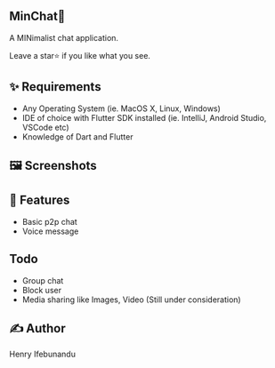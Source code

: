 ## MinChat💬
A MINimalist chat application.

Leave a star⭐️ if you like what you see.

## ✨ Requirements
* Any Operating System (ie. MacOS X, Linux, Windows)
* IDE of choice with Flutter SDK installed (ie. IntelliJ, Android Studio, VSCode etc)
* Knowledge of Dart and Flutter

## 🖼 Screenshots

## 💫 Features
* Basic p2p chat
* Voice message
## Todo
* Group chat 
* Block user
* Media sharing like Images, Video (Still under consideration)

## ✍️ Author
Henry Ifebunandu
